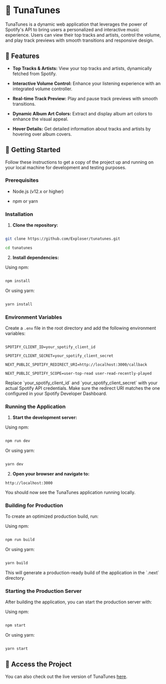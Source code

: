# 🎵 TunaTunes



TunaTunes is a dynamic web application that leverages the power of Spotify's API to bring users a personalized and interactive music experience. Users can view their top tracks and artists, control the volume, and play track previews with smooth transitions and responsive design.



## 🌟 Features



- **Top Tracks & Artists:** View your top tracks and artists, dynamically fetched from Spotify.

- **Interactive Volume Control:** Enhance your listening experience with an integrated volume controller.

- **Real-time Track Preview:** Play and pause track previews with smooth transitions.

- **Dynamic Album Art Colors:** Extract and display album art colors to enhance the visual appeal.

- **Hover Details:** Get detailed information about tracks and artists by hovering over album covers.



## 🚀 Getting Started



Follow these instructions to get a copy of the project up and running on your local machine for development and testing purposes.



### Prerequisites


- Node.js (v12.x or higher)

- npm or yarn


### Installation

1. **Clone the repository:**


```bash

git clone https://github.com/Exploser/tunatunes.git

cd tunatunes

```


2. **Install dependencies:**

Using npm:

```bash

npm install

```



Or using yarn:



```bash

yarn install

```


### Environment Variables


Create a `.env` file in the root directory and add the following environment variables:


``` env

SPOTIFY_CLIENT_ID=your_spotify_client_id

SPOTIFY_CLIENT_SECRET=your_spotify_client_secret

NEXT_PUBLIC_SPOTIFY_REDIRECT_URI=http://localhost:3000/callback

NEXT_PUBLIC_SPOTIFY_SCOPE=user-top-read user-read-recently-played

```

Replace \`your_spotify_client_id\` and \`your_spotify_client_secret\` with your actual Spotify API credentials. Make sure the redirect URI matches the one configured in your Spotify Developer Dashboard.


### Running the Application


1. **Start the development server:**


Using npm:

``` bash

npm run dev

```

Or using yarn:


```bash

yarn dev

```


2. **Open your browser and navigate to:**


```
http://localhost:3000
```

You should now see the TunaTunes application running locally.


### Building for Production

To create an optimized production build, run:


Using npm:


```bash

npm run build

```


Or using yarn:


```bash

yarn build

```


This will generate a production-ready build of the application in the \`.next\` directory.


### Starting the Production Server


After building the application, you can start the production server with:


Using npm:


```bash

npm start

```

Or using yarn:


```bash

yarn start

```

## 🔗 Access the Project



You can also check out the live version of TunaTunes [here](https://tuna-tunes.vercel.app/).

